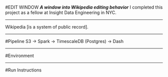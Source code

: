 #EDIT WINDOW
***A window into Wikipedia editing behavior***
I completed this project as a fellow at Insight Data Engineering in NYC.

***
Wikipedia [is a system of public record].

***
#Pipeline
S3 -> Spark -> TimescaleDB (Postgres) -> Dash

***
#Environment

***
#Run Instructions

